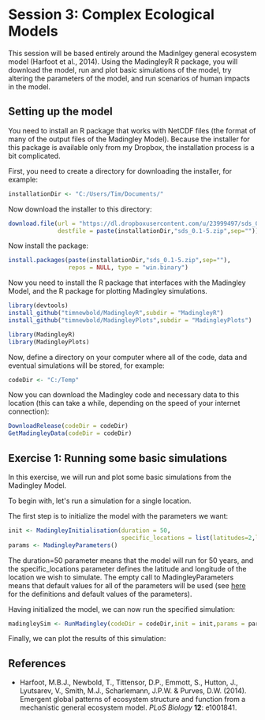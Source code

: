 # Session 3: Complex Ecological Models

This session will be based entirely around the Madinlgey general ecosystem model (Harfoot et al., 2014). Using the MadingleyR R package, you will download the model, run and plot basic simulations of the model, try altering the parameters of the model, and run scenarios of human impacts in the model.

## Setting up the model

You need to install an R package that works with NetCDF files (the format of many of the output files of the Madingley Model). Because the installer for this package is available only from my Dropbox, the installation process is a bit complicated.

First, you need to create a directory for downloading the installer, for example:

```R
installationDir <- "C:/Users/Tim/Documents/"
```

Now download the installer to this directory:

```R
download.file(url = "https://dl.dropboxusercontent.com/u/23999497/sds_0.1-5.zip",
              destfile = paste(installationDir,"sds_0.1-5.zip",sep=""))
```

Now install the package:

```R
install.packages(paste(installationDir,"sds_0.1-5.zip",sep=""), 
                 repos = NULL, type = "win.binary")
```

Now you need to install the R package that interfaces with the Madingley Model, and the R package for plotting Madingley simulations.

```R
library(devtools)
install_github("timnewbold/MadingleyR",subdir = "MadingleyR")
install_github("timnewbold/MadingleyPlots",subdir = "MadingleyPlots")

library(MadingleyR)
library(MadingleyPlots)
```

Now, define a directory on your computer where all of the code, data and eventual simulations will be stored, for example:

```R
codeDir <- "C:/Temp"
```

Now you can download the Madingley code and necessary data to this location (this can take a while, depending on the speed of your internet connection):

```R
DownloadRelease(codeDir = codeDir)
GetMadingleyData(codeDir = codeDir)
```

## Exercise 1: Running some basic simulations

In this exercise, we will run and plot some basic simulations from the Madingley Model.

To begin with, let's run a simulation for a single location.

The first step is to initialize the model with the parameters we want:

```R
init <- MadingleyInitialisation(duration = 50,
                                specific_locations = list(latitudes=2,longitudes=33))
params <- MadingleyParameters()
```

The duration=50 parameter means that the model will run for 50 years, and the specific_locations parameter defines the latitude and longitude of the location we wish to simulate. The empty call to MadingleyParameters means that default values for all of the parameters will be used (see <a href="https://github.com/timnewbold/MadingleyR/blob/master/EcologicalParameters.md">here</a> for the definitions and default values of the parameters).

Having initialized the model, we can now run the specified simulation:

```R
madingleySim <- RunMadingley(codeDir = codeDir,init = init,params = params)
```

Finally, we can plot the results of this simulation:


## References

* Harfoot, M.B.J., Newbold, T., Tittensor, D.P., Emmott, S., Hutton, J., Lyutsarev, V., Smith, M.J., Scharlemann, J.P.W. & Purves, D.W. (2014). Emergent global patterns of ecosystem structure and function from a mechanistic general ecosystem model. <i>PLoS Biology</i> <b>12</b>: e1001841.
